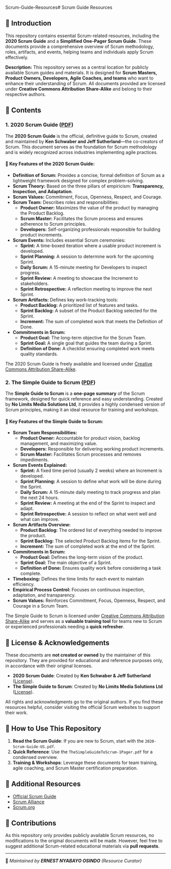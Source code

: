 Scrum-Guide-Resources# Scrum Guide Resources

## 📖 Introduction
This repository contains essential Scrum-related resources, including the **2020 Scrum Guide** and a **Simplified One-Pager Scrum Guide**. These documents provide a comprehensive overview of Scrum methodology, roles, artifacts, and events, helping teams and individuals apply Scrum effectively.

**Description:** This repository serves as a central location for publicly available Scrum guides and materials. It is designed for **Scrum Masters, Product Owners, Developers, Agile Coaches, and teams** who want to enhance their understanding of Scrum. All documents provided are licensed under **Creative Commons Attribution Share-Alike** and belong to their respective authors.

## 📂 Contents

### 1. 2020 Scrum Guide ([PDF](./2020-Scrum-Guide-US.pdf))
The **2020 Scrum Guide** is the official, definitive guide to Scrum, created and maintained by **Ken Schwaber and Jeff Sutherland**—the co-creators of Scrum. This document serves as the foundation for Scrum methodology and is widely recognized across industries implementing agile practices.

#### 🔹 Key Features of the 2020 Scrum Guide:
- **Definition of Scrum:** Provides a concise, formal definition of Scrum as a lightweight framework designed for complex problem-solving.
- **Scrum Theory:** Based on the three pillars of empiricism: **Transparency, Inspection, and Adaptation**.
- **Scrum Values:** Commitment, Focus, Openness, Respect, and Courage.
- **Scrum Team:** Describes roles and responsibilities:
  - **Product Owner:** Maximizes the value of the product by managing the Product Backlog.
  - **Scrum Master:** Facilitates the Scrum process and ensures adherence to Scrum principles.
  - **Developers:** Self-organizing professionals responsible for building product increments.
- **Scrum Events:** Includes essential Scrum ceremonies:
  - **Sprint:** A time-boxed iteration where a usable product increment is developed.
  - **Sprint Planning:** A session to determine work for the upcoming Sprint.
  - **Daily Scrum:** A 15-minute meeting for Developers to inspect progress.
  - **Sprint Review:** A meeting to showcase the Increment to stakeholders.
  - **Sprint Retrospective:** A reflection meeting to improve the next Sprint.
- **Scrum Artifacts:** Defines key work-tracking tools:
  - **Product Backlog:** A prioritized list of features and tasks.
  - **Sprint Backlog:** A subset of the Product Backlog selected for the Sprint.
  - **Increment:** The sum of completed work that meets the Definition of Done.
- **Commitments in Scrum:**
  - **Product Goal:** The long-term objective for the Scrum Team.
  - **Sprint Goal:** A single goal that guides the team during a Sprint.
  - **Definition of Done:** A checklist ensuring completed work meets quality standards.

The 2020 Scrum Guide is freely available and licensed under [Creative Commons Attribution Share-Alike](https://creativecommons.org/licenses/by-sa/4.0/).

### 2. The Simple Guide to Scrum ([PDF](./TheSimpleGuideToScrum-1Pager.pdf))
The **Simple Guide to Scrum** is a **one-page summary** of the Scrum framework, designed for quick reference and easy understanding. Created by **No Limits Media Solutions Ltd**, it provides a highly condensed version of Scrum principles, making it an ideal resource for training and workshops.

#### 🔹 Key Features of the Simple Guide to Scrum:
- **Scrum Team Responsibilities:**
  - **Product Owner:** Accountable for product vision, backlog management, and maximizing value.
  - **Developers:** Responsible for delivering working product increments.
  - **Scrum Master:** Facilitates Scrum processes and removes impediments.
- **Scrum Events Explained:**
  - **Sprint:** A fixed time period (usually 2 weeks) where an Increment is developed.
  - **Sprint Planning:** A session to define what work will be done during the Sprint.
  - **Daily Scrum:** A 15-minute daily meeting to track progress and plan the next 24 hours.
  - **Sprint Review:** A meeting at the end of the Sprint to inspect and adapt.
  - **Sprint Retrospective:** A session to reflect on what went well and what can improve.
- **Scrum Artifacts Overview:**
  - **Product Backlog:** The ordered list of everything needed to improve the product.
  - **Sprint Backlog:** The selected Product Backlog items for the Sprint.
  - **Increment:** The sum of completed work at the end of the Sprint.
- **Commitments in Scrum:**
  - **Product Goal:** Defines the long-term vision of the product.
  - **Sprint Goal:** The main objective of a Sprint.
  - **Definition of Done:** Ensures quality work before considering a task complete.
- **Timeboxing:** Defines the time limits for each event to maintain efficiency.
- **Empirical Process Control:** Focuses on continuous inspection, adaptation, and transparency.
- **Scrum Values:** Reinforces Commitment, Focus, Openness, Respect, and Courage in a Scrum Team.

The Simple Guide to Scrum is licensed under [Creative Commons Attribution Share-Alike](https://creativecommons.org/licenses/by-sa/4.0/) and serves as a **valuable training tool** for teams new to Scrum or experienced professionals needing a **quick refresher**.

## 📜 License & Acknowledgements
These documents are **not created or owned** by the maintainer of this repository. They are provided for educational and reference purposes only, in accordance with their original licenses.

- **2020 Scrum Guide**: Created by **Ken Schwaber & Jeff Sutherland** ([License](https://creativecommons.org/licenses/by-sa/4.0/)).
- **The Simple Guide to Scrum**: Created by **No Limits Media Solutions Ltd** ([License](https://creativecommons.org/licenses/by-sa/4.0/)).

All rights and acknowledgments go to the original authors. If you find these resources helpful, consider visiting the official Scrum websites to support their work.

## 🚀 How to Use This Repository
1. **Read the Scrum Guide**: If you are new to Scrum, start with the `2020-Scrum-Guide-US.pdf`.
2. **Quick Reference**: Use the `TheSimpleGuideToScrum-1Pager.pdf` for a condensed overview.
3. **Training & Workshops**: Leverage these documents for team training, agile coaching, and Scrum Master certification preparation.

## 🔗 Additional Resources
- [Official Scrum Guide](https://scrumguides.org/)
- [Scrum Alliance](https://www.scrumalliance.org/)
- [Scrum.org](https://www.scrum.org/)

## 🤝 Contributions
As this repository only provides publicly available Scrum resources, no modifications to the original documents will be made. However, feel free to suggest additional Scrum-related educational materials via **pull requests**.

---
📌 _Maintained by **ERNEST NYABAYO OSINDO** (Resource Curator)_
